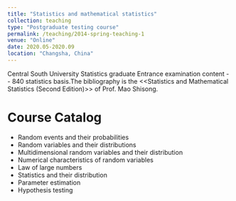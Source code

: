 ```yaml
---
title: "Statistics and mathematical statistics"
collection: teaching
type: "Postgraduate testing course"
permalink: /teaching/2014-spring-teaching-1
venue: "Online"
date: 2020.05-2020.09
location: "Changsha, China"
---
```


Central South University Statistics graduate Entrance examination content -- 840 statistics basis.The bibliography is the <<Statistics and Mathematical Statistics (Second Edition)>> of Prof. Mao Shisong.

Course Catalog
======
* Random events and their probabilities
* Random variables and their distributions
* Multidimensional random variables and their distribution
* Numerical characteristics of random variables
* Law of large numbers
* Statistics and their distribution
* Parameter estimation
* Hypothesis testing
